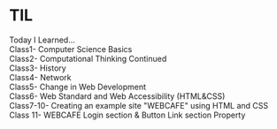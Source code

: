 # TIL
Today I Learned...  
Class1- Computer Science Basics  
Class2- Computational Thinking Continued  
Class3- History  
Class4- Network  
Class5- Change in Web Development  
Class6- Web Standard and Web Accessibility (HTML&CSS)   
Class7-10- Creating an example site "WEBCAFE" using HTML and CSS
Class 11- WEBCAFE Login section & Button Link section Property
 
